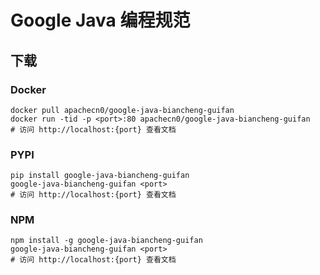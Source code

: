 # Google Java 编程规范

## 下载

### Docker

```
docker pull apachecn0/google-java-biancheng-guifan
docker run -tid -p <port>:80 apachecn0/google-java-biancheng-guifan
# 访问 http://localhost:{port} 查看文档
```

### PYPI

```
pip install google-java-biancheng-guifan
google-java-biancheng-guifan <port>
# 访问 http://localhost:{port} 查看文档
```

### NPM

```
npm install -g google-java-biancheng-guifan
google-java-biancheng-guifan <port>
# 访问 http://localhost:{port} 查看文档
```